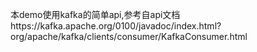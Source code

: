 本demo使用kafka的简单api,参考自api文档https://kafka.apache.org/0100/javadoc/index.html?org/apache/kafka/clients/consumer/KafkaConsumer.html